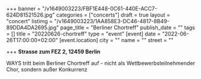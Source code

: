 +++
banner = "/v1649003223/FBF1E448-0C61-440E-ACC7-624D81521526.jpg"
categories = ["concerts"]
draft = true
layout = "concert"
listimg = "/v1649003223/1AA858E3-DC46-4817-8B49-89DDA4DA2695.jpg"
page_title = "Berliner Chortreff"
publish_date = ""
tags = []
title = "20220626-chortreff"
type = "event"
[event]
date = "2022-06-26T17:00:00+02:00"
[event.location]
city = ""
name = ""
street = ""

+++
**Strasse zum FEZ 2, 12459 Berlin**

WAYS tritt beim Berliner Chortreff auf - nicht als Wettbewerbsteilnehmender Chor, sondern außer Konkurrenz